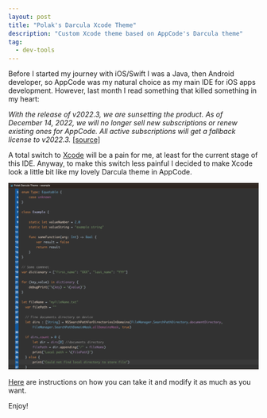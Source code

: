 ```yaml
---
layout: post
title: "Polak's Darcula Xcode Theme"
description: "Custom Xcode theme based on AppCode's Darcula theme"
tag:
  - dev-tools
---
```


Before I started my journey with iOS/Swift I was a Java, then Android developer, so AppCode was my natural choice as my main IDE for iOS apps development. However, last month I read something that killed something in my heart:

_With the release of v2022.3, we are sunsetting the product. As of December 14, 2022, we will no longer sell new subscriptions or renew existing ones for AppCode. All active subscriptions will get a fallback license to v2022.3._ [[source]](https://blog.jetbrains.com/appcode/2022/12/appcode-2022-3-release-and-end-of-sales-and-support/)

A total switch to [Xcode](https://developer.apple.com/xcode/) will be a pain for me, at least for the current stage of this IDE. Anyway, to make this switch less painful I decided to make Xcode look a little bit like my lovely Darcula theme in AppCode.

![](https://github.com/polok/XcodePolakTheme/blob/main/images/xcode-theme-polak-darcula-example.png?raw=true)

[Here](https://github.com/polok/XcodePolakTheme) are instructions on how you can take it and modify it as much as you want.

Enjoy!